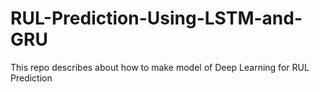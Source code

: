 # RUL-Prediction-Using-LSTM-and-GRU
This repo describes about how to make model of Deep Learning for RUL Prediction
